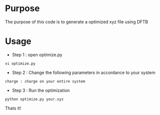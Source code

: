 Purpose
===
The purpose of this code is to generate a optimized xyz file using DFTB

Usage
===

* Step 1 : open optimize.py 
```
vi optimize.py
```
* Step 2 : Change the following parameters in accordance to your system
```
charge : charge on your entire system
```
* Step 3 :  Run the optimization
```
python optimize.py your.xyz
```
Thats it!